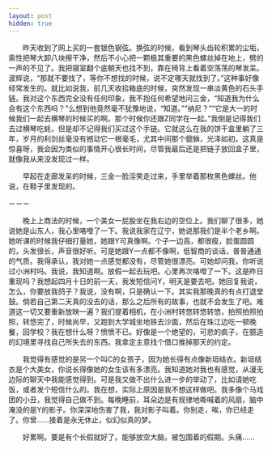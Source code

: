 ```yaml
---
layout: post
hidden: true
---
```

　　昨天收到了网上买的一套银色钢弦。换弦的时候，看到琴头齿轮积累的尘垢，索性把琴大卸八块擦干净，然后不小心把一颗极其重要的黑色螺丝掉在地上，劈的一声的不见了。我把寝室翻个底朝天也找不到，靠在椅背上看着空荡荡的琴发呆。波辉说，“那就不要找了，等你不想找的时候，说不定哪天就找到了。”这种事好像经常发生的。就比如说我，前几天收拾箱底的时候，突然发现一串淡黄色的石头手链。我对这个东西完全没有任何印象，我不抱任何希望地问三金，“知道我为什么会有这个东西吗？”么想到他竟然毫不犹豫地说，“知道。”“纳尼？”“它是大一的时候我们一起去横琴的时候买的啊。那个时候你还跟Z同学在一起。”我倒是记得我们去过横琴吃蚝，但是却不记得我们买过这个手链。它就这么在我的饼干盒里躺了三年，岁月的利剑丝毫没有撼动它一根毫毛，尤其中间那个貔貅，光泽如初。这真是惊喜呀，我会因为类似的事情开心很长时间，尽管我最后还是把链子放回盒子里，就像我从来没发现过一样。

　　早起在走廊发呆的时候，三金一脸淫笑走过来，手里举着那枚黑色螺丝。他说，在鞋子里发现的。

－－－

　　晚上上商法的时候，一个美女一屁股坐在我右边的空位上。我们聊了很多，她说她是山东人，我心里咯噔了一下。我说我家在辽宁，她说那我们是半个老乡啊。她听课的时候我仔细打量她，她跟Y可真像啊。个子一边高，都很瘦，脸蛋圆圆的，头发很长，声音很好听。可是她跟Y一点都不像啊，低智商的谈话，普普通通的气质。我得承认，我对她一点感觉都没有，尽管她很漂亮。可她却问我，你听说过小洲村吗。我说，我知道啊。放假一起去玩吧。心里再次咯噔了一下。这是昨日重现吗？我想起四月十日的前一天，我发短信问Y，明天是要去吧。她回复我说，怎么，你要放我鸽子？我说，没有啊，只是确认一下。其实我那晚真的有点打退堂鼓。倘若自己第二天真的没去的话，那么之后所有的故事，也就不会发生了吧。难道这一切又要重新放映一遍？我们提着相机，在小洲村转悠转悠转悠，拍照拍照拍照，转悠完了，时候尚早，又跑到大学城坐地铁去沙面，然后在珠江边吃一顿晚餐，回学校？我在想什么呀？愤愤不已。好像是一个绝望的，可悲的疯子，在臆造的幻境里寻找自己所失去的东西。我拿定主意找个借口推掉那天的约定。

　　我觉得有感觉的是另一个叫C的女孩子，因为她长得有点像新垣结衣。新垣结衣是个大美女，你说长得像她的女生该有多漂亮。我知道她对我也有感觉，从漫无边际的聊天中我能感觉得到。可是我又做不出什么进一步的举动了，比如请她吃饭，或者发个短信什么的。我在想，实际上原因是我不想这样做吧。我多像个马戏团的小丑，我觉得自己做不到。每晚睡前，耳朵边是有规律地嘶喊着的风扇，脑中淹没的是Y的影子。你深深地伤害了我，我对影子叫着。你别走，唉，你已经走了。你曾……接着是永无休止，似幻似真的梦。

　　好累啊。要是有个长假就好了。能够放空大脑，被包围着的假期。头痛……